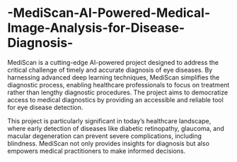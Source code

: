 # -MediScan-AI-Powered-Medical-Image-Analysis-for-Disease-Diagnosis-
MediScan is a cutting-edge AI-powered project designed to address the critical
challenge of timely and accurate diagnosis of eye diseases. By harnessing
advanced deep learning techniques, MediScan simplifies the diagnostic process,
enabling healthcare professionals to focus on treatment rather than lengthy
diagnostic procedures. The project aims to democratize access to medical
diagnostics by providing an accessible and reliable tool for eye disease detection.

This project is particularly significant in today’s healthcare landscape, where
early detection of diseases like diabetic retinopathy, glaucoma, and macular
degeneration can prevent severe complications, including blindness. MediScan
not only provides insights for diagnosis but also empowers medical practitioners
to make informed decisions.
